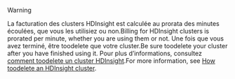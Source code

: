 

> [!WARNING]
> <span data-ttu-id="ad40a-101">La facturation des clusters HDInsight est calculée au prorata des minutes écoulées, que vous les utilisiez ou non.</span><span class="sxs-lookup"><span data-stu-id="ad40a-101">Billing for HDInsight clusters is prorated per minute, whether you are using them or not.</span></span> <span data-ttu-id="ad40a-102">Une fois que vous avez terminé, être toodelete que votre cluster.</span><span class="sxs-lookup"><span data-stu-id="ad40a-102">Be sure toodelete your cluster after you have finished using it.</span></span> <span data-ttu-id="ad40a-103">Pour plus d’informations, consultez [comment toodelete un cluster HDInsight](../articles/hdinsight/hdinsight-delete-cluster.md).</span><span class="sxs-lookup"><span data-stu-id="ad40a-103">For more information, see [How toodelete an HDInsight cluster](../articles/hdinsight/hdinsight-delete-cluster.md).</span></span>
> 
> 

